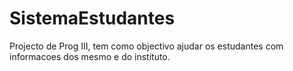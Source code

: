 # SistemaEstudantes
Projecto de Prog III, tem como objectivo ajudar os estudantes com informacoes dos mesmo e do instituto.

